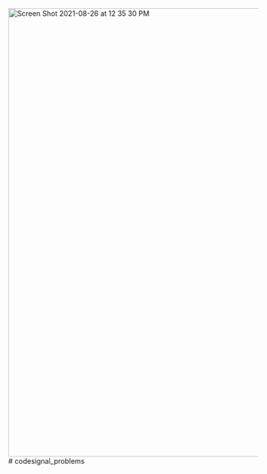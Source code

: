 <img width="901" alt="Screen Shot 2021-08-26 at 12 35 30 PM" src="https://user-images.githubusercontent.com/67235656/130930273-06069783-3e91-41c7-8697-da3510518c77.png">
# codesignal_problems
